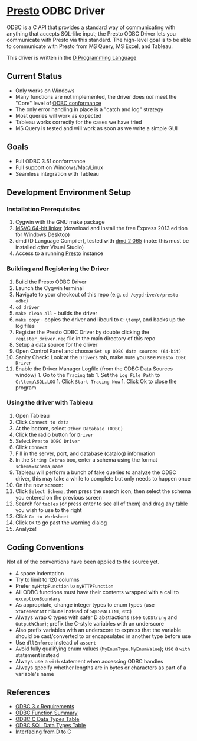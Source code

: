 # [Presto](http://prestodb.io) ODBC Driver

ODBC is a C API that provides a standard way of communicating with anything that accepts SQL-like input; the Presto ODBC Driver lets you communicate with Presto via this standard. The high-level goal is to be able to communicate with Presto from MS Query, MS Excel, and Tableau.

This driver is written in the [D Programming Language](http://dlang.org)

## Current Status

* Only works on Windows
* Many functions are not implemented, the driver does *not* meet the "Core" level of [ODBC conformance](odbc-conformance.md)
* The only error handling in place is a "catch and log" strategy
* Most queries will work as expected
* Tableau works correctly for the cases we have tried
* MS Query is tested and will work as soon as we write a simple GUI

## Goals

* Full ODBC 3.51 conformance
* Full support on Windows/Mac/Linux
* Seamless integration with Tableau

## Development Environment Setup

### Installation Prerequisites

1. Cygwin with the GNU make package
1. [MSVC 64-bit linker](http://www.visualstudio.com) (download and install the free Express 2013 edition for Windows Desktop)
1. dmd (D Language Compiler), tested with [dmd 2.065](http://dlang.org/download) (note: this must be installed *after*  Visual Studio)
1. Access to a running [Presto](http://prestodb.io) instance

### Building and Registering the Driver

1. Build the Presto ODBC Driver
  1. Launch the Cygwin terminal
  1. Navigate to your checkout of this repo (e.g. `cd /cygdrive/c/presto-odbc`)
  1. `cd driver`
  1. `make clean all` - builds the driver
  1. `make copy` - copies the driver and libcurl to `C:\temp\` and backs up the log files
1. Register the Presto ODBC Driver by double clicking the `register_driver.reg` file in the main directory of this repo
1. Setup a data source for the driver
  1. Open Control Panel and choose `Set up ODBC data sources (64-bit)`
  1. Sanity Check: Look at the `Drivers` tab, make sure you see `Presto ODBC Driver`
  1. Enable the Driver Manager Logfile (from the ODBC Data Sources window)
    1. Go to the `Tracing` tab
    1. Set the `Log File Path` to `C:\temp\SQL.LOG`
    1. Click `Start Tracing Now`
    1. Click Ok to close the program

### Using the driver with Tableau

1. Open Tableau
1. Click `Connect to data`
  1. At the bottom, select `Other Database (ODBC)`
  1. Click the radio button for `Driver`
  1. Select `Presto ODBC Driver`
  1. Click `Connect`
  1. Fill in the server, port, and database (catalog) information
  1. In the `String Extras` box, enter a schema using the format `schema=schema_name`
  1. Tableau will perform a bunch of fake queries to analyze the ODBC driver, this may take a while to complete but only needs to happen once
1. On the new screen:
  1. Click `Select Schema`, then press the search icon, then select the schema you entered on the previous screen
  1. Search for `tables` (or press enter to see all of them) and drag any table you wish to use to the right
  1. Click `Go to Worksheet`
  1. Click `OK` to go past the warning dialog
1. Analyze!

## Coding Conventions

Not all of the conventions have been applied to the source yet.

* 4 space indentation
* Try to limit to 120 columns
* Prefer `myHttpFunction` to `myHTTPFunction`
* All ODBC functions must have their contents wrapped with a call to `exceptionBoundary`
* As appropriate, change integer types to enum types (use `StatementAttribute` instead of `SQLSMALLINT`, etc)
* Always wrap C types with safer D abstractions (see `toDString` and `OutputWChar`); prefix the C-style variables with an underscore
* Also prefix variables with an underscore to express that the variable should be cast/converted to or encapsulated in another type before use
* Use `dllEnforce` instead of `assert`
* Avoid fully qualifying enum values (`MyEnumType.MyEnumValue`); use a `with` statement instead
* Always use a `with` statement when accessing ODBC handles
* Always specify whether lengths are in bytes or characters as part of a variable's name

## References

* [ODBC 3.x Requirements](http://msdn.microsoft.com/en-us/library/ms713848%28v=vs.85%29.aspx)
* [ODBC Function Summary](http://msdn.microsoft.com/en-us/library/ms712628%28v=vs.85%29.aspx)
* [ODBC C Data Types Table](http://msdn.microsoft.com/en-us/library/ms714556%28v=vs.85%29.aspx)
* [ODBC SQL Data Types Table](http://msdn.microsoft.com/en-us/library/ms710150%28v=vs.85%29.aspx)
* [Interfacing from D to C](http://dlang.org/interfaceToC)
